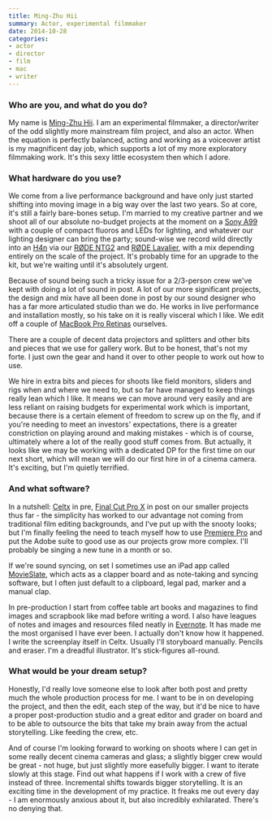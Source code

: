 ```yaml
---
title: Ming-Zhu Hii
summary: Actor, experimental filmmaker
date: 2014-10-28
categories:
- actor
- director
- film
- mac
- writer
---
```


### Who are you, and what do you do?

My name is [Ming-Zhu Hii](http://mingzhuhii.com/ "Ming-Zhu's website."). I am an experimental filmmaker, a director/writer of the odd slightly more mainstream film project, and also an actor. When the equation is perfectly balanced, acting and working as a voiceover artist is my magnificent day job, which supports a lot of my more exploratory filmmaking work. It's this sexy little ecosystem then which I adore.

### What hardware do you use?

We come from a live performance background and have only just started shifting into moving image in a big way over the last two years. So at core, it's still a fairly bare-bones setup. I'm married to my creative partner and we shoot all of our absolute no-budget projects at the moment on a [Sony A99][alpha-slt-a99v] with a couple of compact fluoros and LEDs for lighting, and whatever our lighting designer can bring the party; sound-wise we record wild directly into an [H4n][] via our [RØDE NTG2][ntg2] and [RØDE Lavalier][lavalier], with a mix depending entirely on the scale of the project. It's probably time for an upgrade to the kit, but we're waiting until it's absolutely urgent.

Because of sound being such a tricky issue for a 2/3-person crew we've kept with doing a lot of sound in post. A lot of our more significant projects, the design and mix have all been done in post by our sound designer who has a far more articulated studio than we do. He works in live performance and installation mostly, so his take on it is really visceral which I like. We edit off a couple of [MacBook Pro Retinas][macbook-pro] ourselves.

There are a couple of decent data projectors and splitters and other bits and pieces that we use for gallery work. But to be honest, that's not my forte. I just own the gear and hand it over to other people to work out how to use. 

We hire in extra bits and pieces for shoots like field monitors, sliders and rigs when and where we need to, but so far have managed to keep things really lean which I like. It means we can move around very easily and are less reliant on raising budgets for experimental work which is important, because there is a certain element of freedom to screw up on the fly, and if you're needing to meet an investors' expectations, there is a greater constriction on playing around and making mistakes - which is of course, ultimately where a lot of the really good stuff comes from. But actually, it looks like we may be working with a dedicated DP for the first time on our next short, which will mean we will do our first hire in of a cinema camera. It's exciting, but I'm quietly terrified.

### And what software?

In a nutshell: [Celtx][] in pre, [Final Cut Pro X][final-cut-pro-x] in post on our smaller projects thus far - the simplicity has worked to our advantage not coming from traditional film editing backgrounds, and I've put up with the snooty looks; but I'm finally feeling the need to teach myself how to use [Premiere Pro][premiere-pro] and put the Adobe suite to good use as our projects grow more complex. I'll probably be singing a new tune in a month or so.

If we're sound syncing, on set I sometimes use an iPad app called [MovieSlate][movieslate-ios], which acts as a clapper board and as note-taking and syncing software, but I often just default to a clipboard, legal pad, marker and a manual clap. 

In pre-production I start from coffee table art books and magazines to find images and scrapbook like mad before writing a word. I also have leagues of notes and images and resources filed neatly in [Evernote][]. It has made me the most organised I have ever been. I actually don't know how it happened. I write the screenplay itself in Celtx. Usually I'll storyboard manually. Pencils and eraser. I'm a dreadful illustrator. It's stick-figures all-round.

### What would be your dream setup?

Honestly, I'd really love someone else to look after both post and pretty much the whole production process for me. I want to be in on developing the project, and then the edit, each step of the way, but it'd be nice to have a proper post-production studio and a great editor and grader on board and to be able to outsource the bits that take my brain away from the actual storytelling. Like feeding the crew, etc. 

And of course I'm looking forward to working on shoots where I can get in some really decent cinema cameras and glass; a slightly bigger crew would be great - not huge, but just slightly more easefully bigger. I want to iterate slowly at this stage. Find out what happens if I work with a crew of five instead of three. Incremental shifts towards bigger storytelling. It is an exciting time in the development of my practice. It freaks me out every day - I am enormously anxious about it, but also incredibly exhilarated. There's no denying that.

[alpha-slt-a99v]: https://www.amazon.com/Sony-SLT-A99V-Full-Frame-Digital-Camera/dp/B0096W1P6G "A 24 megapixel DSLR."
[celtx]: https://www.celtx.com/index.html "A pre-production/script writing software suite."
[evernote]: https://evernote.com/ "Online software for capturing notes."
[final-cut-pro-x]: https://en.wikipedia.org/wiki/Final_Cut_Pro_X "A nonlinear video editor."
[h4n]: http://web.archive.org/web/20150212190215/http://www.zoom.co.jp/english/products/h4n/ "A digital audio recorder."
[lavalier]: http://www.rodemic.com/microphones/lavalier/ "A lapel microphone."
[macbook-pro]: https://www.apple.com/macbook-pro/ "A laptop."
[movieslate-ios]: http://www.movie-slate.com/ "A digital film slate app."
[ntg2]: http://www.rodemic.com/microphones/ntg-2 "A condenser shotgun microphone."
[premiere-pro]: https://en.wikipedia.org/wiki/Adobe_Premiere_Pro "A video editing suite."
